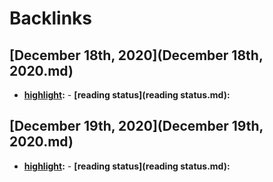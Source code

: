 
# Backlinks
## [December 18th, 2020](December 18th, 2020.md)
- **[highlight](highlight.md):**
            - **[reading status](reading status.md):**

## [December 19th, 2020](December 19th, 2020.md)
- **[highlight](highlight.md):**
        - **[reading status](reading status.md):**

